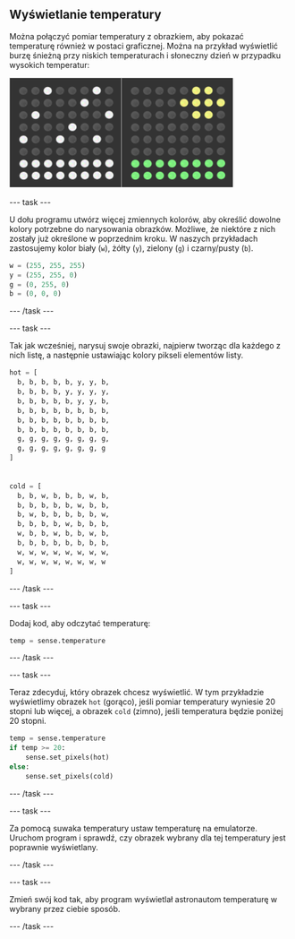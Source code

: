 ## Wyświetlanie temperatury

Można połączyć pomiar temperatury z obrazkiem, aby pokazać temperaturę również w postaci graficznej. Można na przykład wyświetlić burzę śnieżną przy niskich temperaturach i słoneczny dzień w przypadku wysokich temperatur:

![Gorąco i zimno](images/hot-and-cold.png)

\--- task \---

U dołu programu utwórz więcej zmiennych kolorów, aby określić dowolne kolory potrzebne do narysowania obrazków. Możliwe, że niektóre z nich zostały już określone w poprzednim kroku. W naszych przykładach zastosujemy kolor biały (`w`), żółty (`y`), zielony (`g`) i czarny/pusty (`b`).

```python
w = (255, 255, 255)
y = (255, 255, 0)
g = (0, 255, 0)
b = (0, 0, 0)
```

\--- /task \---

\--- task \---

Tak jak wcześniej, narysuj swoje obrazki, najpierw tworząc dla każdego z nich listę, a następnie ustawiając kolory pikseli elementów listy.

```python
hot = [
  b, b, b, b, b, y, y, b,
  b, b, b, b, y, y, y, y,
  b, b, b, b, b, y, y, b,
  b, b, b, b, b, b, b, b,
  b, b, b, b, b, b, b, b,
  b, b, b, b, b, b, b, b,
  g, g, g, g, g, g, g, g,
  g, g, g, g, g, g, g, g
]


cold = [
  b, b, w, b, b, b, w, b,
  b, b, b, b, b, w, b, b,
  b, w, b, b, b, b, b, w,
  b, b, b, b, w, b, b, b,
  w, b, b, w, b, b, w, b,
  b, b, b, b, b, b, b, b,
  w, w, w, w, w, w, w, w,
  w, w, w, w, w, w, w, w
]
```

\--- /task \---

\--- task \---

Dodaj kod, aby odczytać temperaturę:

```python
temp = sense.temperature
```

\--- /task \---

\--- task \---

Teraz zdecyduj, który obrazek chcesz wyświetlić. W tym przykładzie wyświetlimy obrazek `hot` (gorąco), jeśli pomiar temperatury wyniesie 20 stopni lub więcej, a obrazek `cold` (zimno), jeśli temperatura będzie poniżej 20 stopni.

```python
temp = sense.temperature
if temp >= 20:
    sense.set_pixels(hot)
else:
    sense.set_pixels(cold)
```

\--- /task \---

\--- task \---

Za pomocą suwaka temperatury ustaw temperaturę na emulatorze. Uruchom program i sprawdź, czy obrazek wybrany dla tej temperatury jest poprawnie wyświetlany.

\--- /task \---

\--- task \---

Zmień swój kod tak, aby program wyświetlał astronautom temperaturę w wybrany przez ciebie sposób.

\--- /task \---